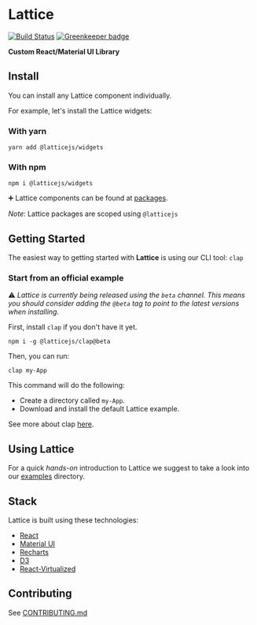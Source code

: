 # Lattice

[![Build Status](https://travis-ci.com/latticejs/lattice.svg?branch=master)](https://travis-ci.com/latticejs/lattice) [![Greenkeeper badge](https://badges.greenkeeper.io/latticejs/lattice.svg)](https://greenkeeper.io/)

**Custom React/Material UI Library**

## Install

You can install any Lattice component individually.

For example, let's install the Lattice widgets:

### With yarn

`yarn add @latticejs/widgets`

### With npm

`npm i @latticejs/widgets`

:heavy_plus_sign: Lattice components can be found at [packages](/packages).

_Note_: Lattice packages are scoped using `@latticejs`

## Getting Started

The easiest way to getting started with **Lattice** is using our CLI tool: `clap`

### Start from an official example 

:warning: *Lattice is currently being released using the `beta` channel. This means you should consider adding the `@beta` tag to point to the latest versions when installing.*

First, install `clap` if you don't have it yet.

`npm i -g @latticejs/clap@beta`

Then, you can run:

`clap my-App`

This command will do the following:

- Create a directory called `my-App`.
- Download and install the default Lattice example.

See more about clap [here](/packages/clap).

## Using Lattice

For a quick _hands-on_ introduction to Lattice we suggest to take a look into our [examples](/examples) directory.

## Stack

Lattice is built using these technologies:

- [React](https://reactjs.org/)
- [Material UI](https://material-ui.com/)
- [Recharts](http://recharts.org/en-US/)
- [D3](https://d3js.org/)
- [React-Virtualized](https://bvaughn.github.io/react-virtualized/)

## Contributing

See [CONTRIBUTING.md](CONTRIBUTING.md)
